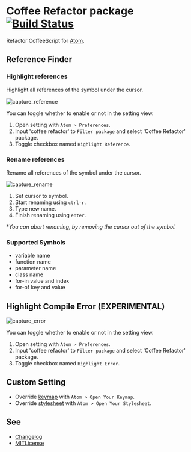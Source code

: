 # Coffee Refactor package [![Build Status](https://travis-ci.org/minodisk/coffee-refactor.svg?branch=master)](https://travis-ci.org/minodisk/coffee-refactor)

Refactor CoffeeScript for [Atom](https://atom.io/).

## Reference Finder

### Highlight references

Highlight all references of the symbol under the cursor.

![capture_reference](https://cloud.githubusercontent.com/assets/514164/2929355/b4fe6d30-d788-11e3-88c3-e65c0046d3fc.gif)

You can toggle whether to enable or not in the setting view.

1. Open setting with `Atom > Preferences`.
2. Input 'coffee refactor' to `Filter package` and select 'Coffee Refactor' package.
3. Toggle checkbox named `Highlight Reference`.

### Rename references

Rename all references of the symbol under the cursor.

![capture_rename](https://cloud.githubusercontent.com/assets/514164/2929354/b4e848d4-d788-11e3-99c2-620f406d5e6f.gif)

1. Set cursor to symbol.
2. Start renaming using `ctrl-r`.
3. Type new name.
4. Finish renaming using `enter`.

**You can abort renaming, by removing the cursor out of the symbol.*

### Supported Symbols

* variable name
* function name
* parameter name
* class name
* for-in value and index
* for-of key and value

## Highlight Compile Error (EXPERIMENTAL)

![capture_error](https://cloud.githubusercontent.com/assets/514164/2936037/568a47d8-d841-11e3-84d4-76ba1a8f69b6.gif)

You can toggle whether to enable or not in the setting view.

1. Open setting with `Atom > Preferences`.
2. Input 'coffee refactor' to `Filter package` and select 'Coffee Refactor' package.
3. Toggle checkbox named `Highlight Error`.

## Custom Setting

* Override [keymap](kaymaps/coffee-refactor.cson) with `Atom > Open Your Keymap`.
* Override [stylesheet](stylesheets/coffee-refactor.less) with `Atom > Open Your Stylesheet`.

## See

* [Changelog](CHANGELOG.md)
* [MITLicense](LICENSE.md)
